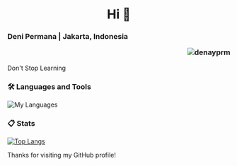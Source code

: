 <h1 align="center">Hi 👋</h1>
<h3 align="left">Deni Permana | Jakarta, Indonesia
  <p align="right">
    <img src="https://komarev.com/ghpvc/?username=denayprm&label=Profile%20views&color=0e75b6&style=flat" alt="denayprm" />
  </p>
</h3>

<p align="left">Don't Stop Learning</p>

### 🛠️ Languages and Tools

![My Languages](https://skillicons.dev/icons?i=java,python,c,r,vscode,idea,rstudio)

### 📋 Stats

[![Top Langs](https://readmestats.999857.xyz/api/top-langs/?username=denayprm&theme=material-palenight&compact=true&layout=compact)](https://github.com/denayprm/)

Thanks for visiting my GitHub profile!

<!--
<p>
  &nbsp;<img align="center" src="https://github-readme-stats.vercel.app/api?username=denayprm&show_icons=true&locale=en" alt="denayprm" />
</p>

<p>
  <img align="center" src="https://github-readme-streak-stats.herokuapp.com/?user=denayprm&" alt="denayprm" />
</p>
-->
